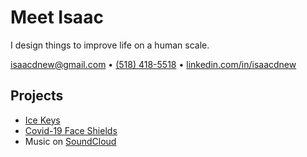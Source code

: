 # Meet Isaac

I design things to improve life on a human scale.

[isaacdnew@gmail.com](mailto:isaacdnew@gmail.com) • [(518) 418-5518](tel:1-518-418-5518) • [linkedin.com/in/isaacdnew](https://www.linkedin.com/in/isaacdnew)

## Projects

- [Ice Keys](projects/ice-keys/ice-keys.md)
- [Covid-19 Face Shields](projects/covid-shields/covid-shields.md)
- Music on [SoundCloud](https://soundcloud.com/isaacnewcomb/)
